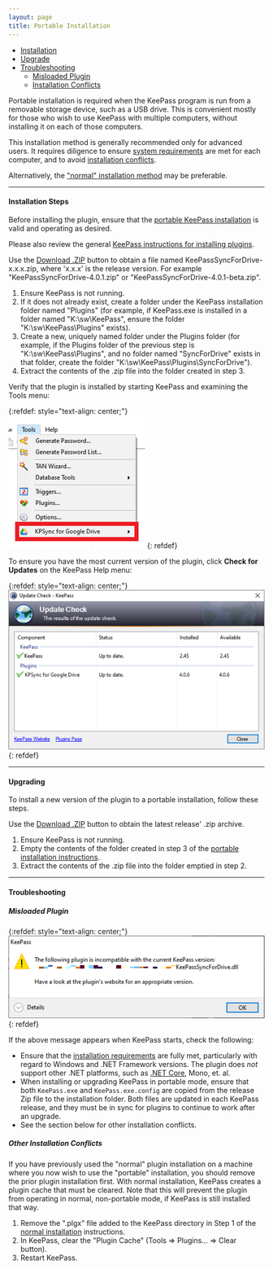 ```yaml
---
layout: page
title: Portable Installation
---
```


* [Installation](#installation-steps)
* [Upgrade](#upgrading)
* [Troubleshooting](#troubleshooting)
    * [Misloaded Plugin](#misloaded-plugin)
    * [Installation Conflicts](#other-installation-conflicts)

Portable installation is required when the KeePass program is run
from a removable storage device, such as a USB drive.  This is
convenient mostly for those who wish to use KeePass with multiple
computers, without installing it on each of those computers.

This installation method is generally recommended only for advanced users.  It
requires diligence to ensure [system requirements](require) are met for
each computer, and to avoid [installation conflicts](#installation-conflicts).

Alternatively, the ["normal" installation method](normal) may be preferable.


---

#### Installation Steps
Before installing the plugin, ensure that the
[portable KeePass installation](https://keepass.info/help/v2/setup.html#portable)
is valid and operating as desired.

Please also review the general [KeePass instructions for installing plugins](https://keepass.info/help/v2/plugins.html).  

Use the [Download .ZIP](/) button to obtain a file named
KeePassSyncForDrive-x.x.x.zip, where 'x.x.x' is the release version.  For
example "KeePassSyncForDrive-4.0.1.zip" or "KeePassSyncForDrive-4.0.1-beta.zip".

1. Ensure KeePass is not running.
2. If it does not already exist, create a folder under the KeePass
installation folder named "Plugins" (for example, if KeePass.exe is
installed in a folder named "K:\sw\KeePass", ensure the folder
"K:\sw\KeePass\Plugins" exists).
3. Create a new, uniquely named folder under the Plugins folder
(for example, if the Plugins folder of the previous step is 
"K:\sw\KeePass\Plugins", and no folder named "SyncForDrive" exists in
that folder, create the folder "K:\sw\KeePass\Plugins\SyncForDrive").
4. Extract the contents of the .zip file into the folder created in step 3.

Verify that the plugin is installed by starting KeePass and examining the
Tools menu:

{:refdef: style="text-align: center;"}
![KeePass Tools menu and KeePass Sync For Google Drive submenu](../assets/img/tools-menu.png)
{: refdef}

To ensure you have the most current version of the plugin, click
**Check for Updates** on the KeePass Help menu:

{:refdef: style="text-align: center;"}
![Update Check Tool](../assets/img/update-check.png)
{: refdef}

---

#### Upgrading
To install a new version of the plugin to a portable installation, follow
these steps.

Use the [Download .ZIP](/) button to obtain the latest release' .zip archive.

1. Ensure KeePass is not running.
2. Empty the contents of the folder created in step 3 of the
[portable installation instructions](#installation-steps).
3. Extract the contents of the .zip file into the folder emptied in step 2.

---

#### Troubleshooting

##### Misloaded Plugin

{:refdef: style="text-align: center;"}
![Update Check Tool](../assets/img/portable-misload.png)
{: refdef}

If the above message appears when KeePass starts, check the following:

* Ensure that the [installation requirements](/install/require) are
fully met, particularly with regard to Windows and .NET Framework versions.
The plugin does *not* support other .NET platforms, such as 
[.NET Core](https://dotnet.microsoft.com/download/dotnet-core),
Mono, et. al.
* When installing or upgrading KeePass in portable mode, ensure that
both ``KeePass.exe`` and ``KeePass.exe.config`` are copied from the
release Zip file to the installation folder.  Both files are updated
in each KeePass release, and they must be in sync for
plugins to continue to work after an upgrade.
* See the section below for other installation conflicts.

##### Other Installation Conflicts
If you have previously used the "normal" plugin installation on a machine
where you now wish to use the "portable" installation, you should remove the
prior plugin installation first.  With normal installation, KeePass creates a
plugin cache that must be cleared.  Note that this will prevent the 
plugin from operating in normal, non-portable mode, if KeePass is still
installed that way.

1. Remove the ".plgx" file added to the KeePass directory in Step 1 of the 
[normal installation](normal#installation-steps) instructions.
2. In KeePass, clear the "Plugin Cache" (Tools &#x21D2; Plugins... &#x21D2;
Clear button).
3. Restart KeePass.

